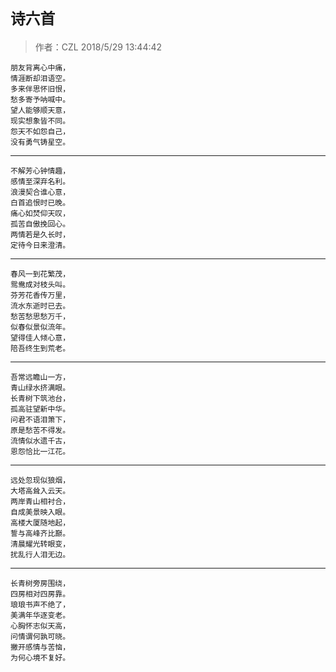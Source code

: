 # `诗六首`
> 作者：CZL 2018/5/29 13:44:42 

    朋友背离心中痛，
    情涯断却泪语空。
    多来伴思怀旧恨，
    愁多寄予呐喊中。
    望人能够顺天意，
    现实想象皆不同。
    怨天不如怨自己，
    没有勇气铸星空。  
***

    不解芳心钟情趣，
    感情至深弃名利。
    浪漫契合谁心意，
    白首追恨时已晚。
    痛心如焚仰天叹，
    孤苦自傲挽回心。
    两情若是久长时，
    定待今日来澄清。 
***

    春风一到花繁茂，
    鸳鸯成对枝头叫。
    芬芳花香传万里，
    流水东逝时已去。
    愁苦愁思愁万千，
    似春似景似流年。
    望得佳人倾心意，
    陪吾终生到荒老。 
***

    吾常远瞻山一方，
    青山绿水挤满眼。
    长青树下筑池台，
    孤高驻望新中华。
    问君不语泪箫下，
    原是愁苦不得发。
    流情似水遗千古，
    恩怨恰比一江花。 
***

    远处忽现似狼烟，
    大塔高耸入云天。
    两岸青山相衬合，
    自成美景映入眼。
    高楼大厦随地起，
    誓与高峰齐比巅。
    清晨耀光转眼变，
    扰乱行人泪无边。
***

    长青树旁房围绕，
    四房相对四房靠。
    琅琅书声不绝了，
    美满年华逐变老。
    心胸怀志似天高，
    问情谓何孰可晓。
    撇开感情与苦恼，
    为何心境不复好。
    
